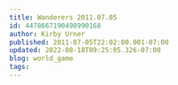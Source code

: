 ```yaml
---
title: Wanderers 2011.07.05
id: 4478667190498990168
author: Kirby Urner
published: 2011-07-05T22:02:00.001-07:00
updated: 2022-08-18T09:25:05.326-07:00
blog: world_game
tags: 
---
```


